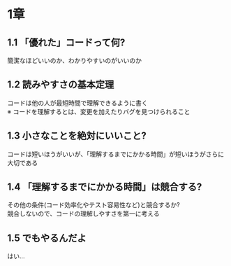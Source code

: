 # 1章
## 1.1 「優れた」コードって何?
簡潔なほどいいのか、わかりやすいのがいいのか

## 1.2 読みやすさの基本定理
コードは他の人が最短時間で理解できるように書く  
※ コードを理解するとは、変更を加えたりバグを見つけられること

## 1.3 小さなことを絶対にいいこと?
コードは短いほうがいいが、「理解するまでにかかる時間」が短いほうがさらに大切である

## 1.4 「理解するまでにかかる時間」は競合する?
その他の条件(コード効率化やテスト容易性など)と競合するか?  
競合しないので、コードの理解しやすさを第一に考える

## 1.5 でもやるんだよ
はい...
